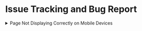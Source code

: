 # Issue Tracking and Bug Report
<details><summary> Page Not Displaying Correctly on Mobile Devices  </summary>

> Issue ID: #1234  
> Severity: Medium  
> Priority: High  

### Description  
The error message is not come out as expected.

### Steps to Reproduce  
1. Replace the test data for GetPromotionTransaction: operatorId = "123!@#"
2. Execute debug tests on GetPromotionTransaction function.
  
### Expected Behavior
Error message "Operator not found!" will be shown.

### Actual Behavior
Error message "Common exception" was shown.

### Environment  
Branch: develop  
  
### Additional Information  
This issue is not present on desktop browsers.  
The issue started occurring after the recent deployment of version 2.1.0.    
  
### Screenshots  
Attach relevant screenshots or images that demonstrate the issue.
  <img src="/bug-screenshot/>
  
</details>
